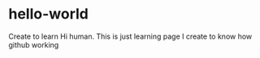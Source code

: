 # hello-world
Create to learn
Hi human. 
This is just learning page I create to know how github working 
